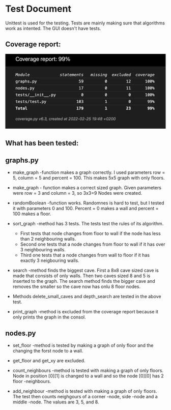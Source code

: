 # Test Document

Unittest is used for the testing. Tests are mainly making sure that algorithms work as intented. The GUI doesn't have tests. 

## Coverage report: 
<img src = https://github.com/Maijjay/tira-cavegenerator/blob/main/documentation/coveragereport.png>

## What has been tested:

## graphs.py

- make_graph -function makes a graph correctly. I used parameters row = 5, column = 5 and percent = 100. This makes 5x5 graph with only floors.

- make_graph - function makes a correct sized graph. Given parameters were row = 3 and column = 3, so 3x3=9 Nodes were created.

- randomBoolean -function works. Randomnes is hard to test, but I tested it with parameters 0 and 100. Percent = 0 makes a wall and percent = 100 makes a floor.

- sort_graph -method has 3 tests. The tests test the rules of its algorithm. 
    - First tests that node changes from floor to wall if the node has less than 2 neighbouring walls.
    - Second one tests that a node changes from floor to wall if it has over 3 neighbouring walls.
    - Third one tests that a node changes from wall to floor if it has exactly 3 neigbouring walls. 

- search -method finds the biggest cave. First a 8x8 cave sized cave is made that consists of only walls. Then two caves sized 8 and 5 is inserted to the graph. The search method finds the bigger cave and removes the smaller so the cave now has onlu 8 floor nodes.

- Methods delete_small_caves and depth_search are tested in the above test.

- print_graph -method is excluded from the coverage report because it only prints the graph in the consol.

## nodes.py

- set_floor -method is tested by making a graph of only floor and the changing the forst node to a wall.

- get_floor and get_xy are excluded.

- count_neighbours -method is tested with making a graph of only floors. Node in position [0][1] is changed to a wall and so the node [0][0] has 2 floor -neighbours.

- add_neighbour -method is tested with making a graph of only floors. The test then counts neighgours of a corner -node, side -node and a middle -node. The values are 3, 5, and 8.
